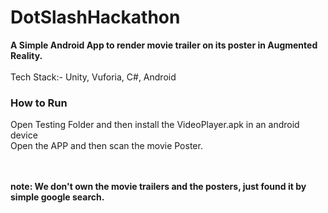 # DotSlashHackathon
<b>A Simple Android App to render movie trailer on its poster in Augmented Reality.</b><br/>
<br>Tech Stack:-</b> Unity, Vuforia, C#, Android
### How to Run
Open Testing Folder and then install the VideoPlayer.apk in an android device<br>
Open the APP and then scan the movie Poster.

<br/>
<br/>
<b>note: We don't own the movie trailers and the posters, just found it by simple google search.</b>
